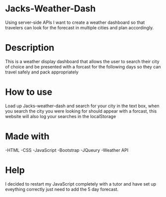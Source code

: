 # Jacks-Weather-Dash
Using server-side APIs I want to create a weather dashboard so that travelers can look for the forecast in multiple cities and plan accordingly.

# Description 
This is a weather display dashboard that allows the user to search their city of choice and be presented with a forcast for the following days so they can travel safely and pack appropriately

# How to use 
Load up Jacks-weather-dash and search for your city in the text box, when you search the city you were looking for should appear with a forcast, this website will also log your searches in the localStorage

# Made with 
-HTML
-CSS
-JavaScript
-Bootstrap
-JQueury
-Weather API

# Help
I decided to restart my JavaScript completely with a tutor and have set up eveything correctly just need to add the 5 day forecast. 
